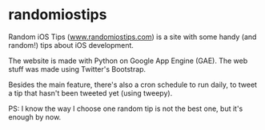 randomiostips
=============

Random iOS Tips (www.randomiostips.com) is a site with some handy (and random!) tips about iOS development.

The website is made with Python on Google App Engine (GAE). The web stuff was made using Twitter's Bootstrap.

Besides the main feature, there's also a cron schedule to run daily, to tweet a tip that hasn't been tweeted yet (using tweepy). 


PS: I know the way I choose one random tip is not the best one, but it's enough by now.
